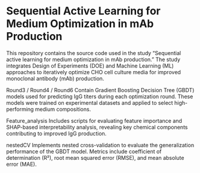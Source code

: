 # Sequential Active Learning for Medium Optimization in mAb Production
This repository contains the source code used in the study “Sequential active learning for medium optimization in mAb production.”
The study integrates Design of Experiments (DOE) and Machine Learning (ML) approaches to iteratively optimize CHO cell culture media for improved monoclonal antibody (mAb) production.

Round3 / Round4 / Round6
Contain Gradient Boosting Decision Tree (GBDT) models used for predicting IgG titers during each optimization round.
These models were trained on experimental datasets and applied to select high-performing medium compositions.

Feature_analysis
Includes scripts for evaluating feature importance and SHAP-based interpretability analysis,
revealing key chemical components contributing to improved IgG production.

nestedCV
Implements nested cross-validation to evaluate the generalization performance of the GBDT model.
Metrics include coefficient of determination (R²), root mean squared error (RMSE), and mean absolute error (MAE).
